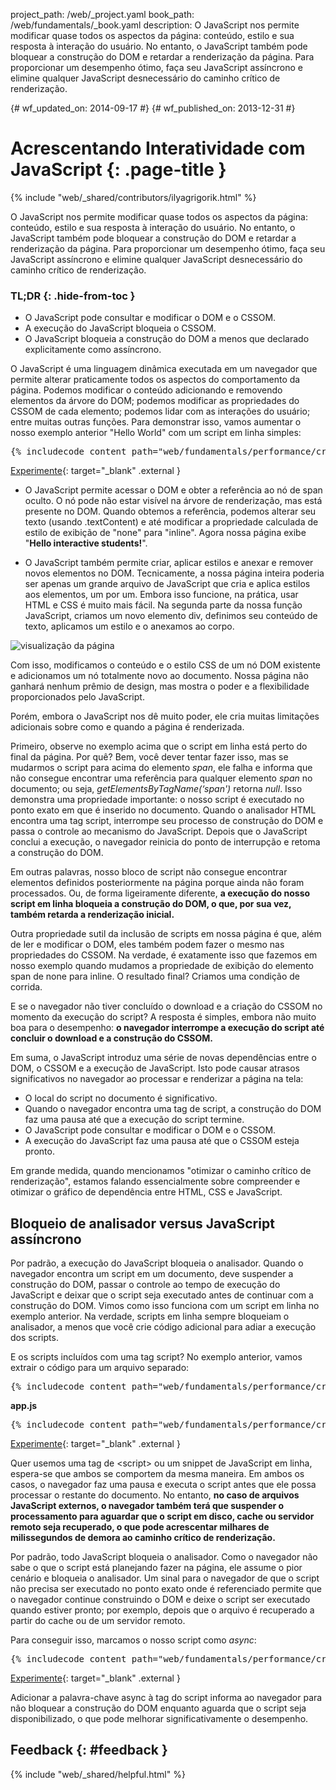 project_path: /web/_project.yaml book_path: /web/fundamentals/_book.yaml description: O JavaScript nos permite modificar quase todos os aspectos da página: conteúdo, estilo e sua resposta à interação do usuário. No entanto, o JavaScript também pode bloquear a construção do DOM e retardar a renderização da página. Para proporcionar um desempenho ótimo, faça seu JavaScript assíncrono e elimine qualquer JavaScript desnecessário do caminho crítico de renderização.

{# wf_updated_on: 2014-09-17 #} {# wf_published_on: 2013-12-31 #}

# Acrescentando Interatividade com JavaScript {: .page-title }

{% include "web/_shared/contributors/ilyagrigorik.html" %}

O JavaScript nos permite modificar quase todos os aspectos da página: conteúdo, estilo e sua resposta à interação do usuário. No entanto, o JavaScript também pode bloquear a construção do DOM e retardar a renderização da página. Para proporcionar um desempenho ótimo, faça seu JavaScript assíncrono e elimine qualquer JavaScript desnecessário do caminho crítico de renderização.

### TL;DR {: .hide-from-toc }

* O JavaScript pode consultar e modificar o DOM e o CSSOM.
* A execução do JavaScript bloqueia o CSSOM.
* O JavaScript bloqueia a construção do DOM a menos que declarado explicitamente como assíncrono.

O JavaScript é uma linguagem dinâmica executada em um navegador que permite alterar praticamente todos os aspectos do comportamento da página. Podemos modificar o conteúdo adicionando e removendo elementos da árvore do DOM; podemos modificar as propriedades do CSSOM de cada elemento; podemos lidar com as interações do usuário; entre muitas outras funções. Para demonstrar isso, vamos aumentar o nosso exemplo anterior "Hello World" com um script em linha simples:

<pre class="prettyprint">
{% includecode content_path="web/fundamentals/performance/critical-rendering-path/_code/script.html" region_tag="full" adjust_indentation="auto" %}
</pre>

[Experimente](https://googlesamples.github.io/web-fundamentals/fundamentals/performance/critical-rendering-path/script.html){: target="_blank" .external }

* O JavaScript permite acessar o DOM e obter a referência ao nó de span oculto. O nó pode não estar visível na árvore de renderização, mas está presente no DOM. Quando obtemos a referência, podemos alterar seu texto (usando .textContent) e até modificar a propriedade calculada de estilo de exibição de "none" para "inline". Agora nossa página exibe "**Hello interactive students!**".

* O JavaScript também permite criar, aplicar estilos e anexar e remover novos elementos no DOM. Tecnicamente, a nossa página inteira poderia ser apenas um grande arquivo de JavaScript que cria e aplica estilos aos elementos, um por um. Embora isso funcione, na prática, usar HTML e CSS é muito mais fácil. Na segunda parte da nossa função JavaScript, criamos um novo elemento div, definimos seu conteúdo de texto, aplicamos um estilo e o anexamos ao corpo.

<img src="images/device-js-small.png"  alt="visualização da página" />

Com isso, modificamos o conteúdo e o estilo CSS de um nó DOM existente e adicionamos um nó totalmente novo ao documento. Nossa página não ganhará nenhum prêmio de design, mas mostra o poder e a flexibilidade proporcionados pelo JavaScript.

Porém, embora o JavaScript nos dê muito poder, ele cria muitas limitações adicionais sobre como e quando a página é renderizada.

Primeiro, observe no exemplo acima que o script em linha está perto do final da página. Por quê? Bem, você dever tentar fazer isso, mas se mudarmos o script para acima do elemento *span*, ele falha e informa que não consegue encontrar uma referência para qualquer elemento *span* no documento; ou seja, *getElementsByTagName(‘span')* retorna *null*. Isso demonstra uma propriedade importante: o nosso script é executado no ponto exato em que é inserido no documento. Quando o analisador HTML encontra uma tag script, interrompe seu processo de construção do DOM e passa o controle ao mecanismo do JavaScript. Depois que o JavaScript conclui a execução, o navegador reinicia do ponto de interrupção e retoma a construção do DOM.

Em outras palavras, nosso bloco de script não consegue encontrar elementos definidos posteriormente na página porque ainda não foram processados. Ou, de forma ligeiramente diferente, **a execução do nosso script em linha bloqueia a construção do DOM, o que, por sua vez, também retarda a renderização inicial.**

Outra propriedade sutil da inclusão de scripts em nossa página é que, além de ler e modificar o DOM, eles também podem fazer o mesmo nas propriedades do CSSOM. Na verdade, é exatamente isso que fazemos em nosso exemplo quando mudamos a propriedade de exibição do elemento span de none para inline. O resultado final? Criamos uma condição de corrida.

E se o navegador não tiver concluído o download e a criação do CSSOM no momento da execução do script? A resposta é simples, embora não muito boa para o desempenho: **o navegador interrompe a execução do script até concluir o download e a construção do CSSOM.**

Em suma, o JavaScript introduz uma série de novas dependências entre o DOM, o CSSOM e a execução de JavaScript. Isto pode causar atrasos significativos no navegador ao processar e renderizar a página na tela:

* O local do script no documento é significativo.
* Quando o navegador encontra uma tag de script, a construção do DOM faz uma pausa até que a execução do script termine.
* O JavaScript pode consultar e modificar o DOM e o CSSOM.
* A execução do JavaScript faz uma pausa até que o CSSOM esteja pronto.

Em grande medida, quando mencionamos "otimizar o caminho crítico de renderização", estamos falando essencialmente sobre compreender e otimizar o gráfico de dependência entre HTML, CSS e JavaScript.

## Bloqueio de analisador versus JavaScript assíncrono

Por padrão, a execução do JavaScript bloqueia o analisador. Quando o navegador encontra um script em um documento, deve suspender a construção do DOM, passar o controle ao tempo de execução do JavaScript e deixar que o script seja executado antes de continuar com a construção do DOM. Vimos como isso funciona com um script em linha no exemplo anterior. Na verdade, scripts em linha sempre bloqueiam o analisador, a menos que você crie código adicional para adiar a execução dos scripts.

E os scripts incluídos com uma tag script? No exemplo anterior, vamos extrair o código para um arquivo separado:

<pre class="prettyprint">
{% includecode content_path="web/fundamentals/performance/critical-rendering-path/_code/split_script.html" region_tag="full" adjust_indentation="auto" %}
</pre>

**app.js**

<pre class="prettyprint">
{% includecode content_path="web/fundamentals/performance/critical-rendering-path/_code/app.js" region_tag="full" adjust_indentation="auto" %}
</pre>

[Experimente](https://googlesamples.github.io/web-fundamentals/fundamentals/performance/critical-rendering-path/split_script.html){: target="_blank" .external }

Quer usemos uma tag de &lt;script&gt; ou um snippet de JavaScript em linha, espera-se que ambos se comportem da mesma maneira. Em ambos os casos, o navegador faz uma pausa e executa o script antes que ele possa processar o restante do documento. No entanto, **no caso de arquivos JavaScript externos, o navegador também terá que suspender o processamento para aguardar que o script em disco, cache ou servidor remoto seja recuperado, o que pode acrescentar milhares de milissegundos de demora ao caminho crítico de renderização.**

Por padrão, todo JavaScript bloqueia o analisador. Como o navegador não sabe o que o script está planejando fazer na página, ele assume o pior cenário e bloqueia o analisador. Um sinal para o navegador de que o script não precisa ser executado no ponto exato onde é referenciado permite que o navegador continue construindo o DOM e deixe o script ser executado quando estiver pronto; por exemplo, depois que o arquivo é recuperado a partir do cache ou de um servidor remoto.

Para conseguir isso, marcamos o nosso script como *async*:

<pre class="prettyprint">
{% includecode content_path="web/fundamentals/performance/critical-rendering-path/_code/split_script_async.html" region_tag="full" adjust_indentation="auto" %}
</pre>

[Experimente](https://googlesamples.github.io/web-fundamentals/fundamentals/performance/critical-rendering-path/split_script_async.html){: target="_blank" .external }

Adicionar a palavra-chave async à tag do script informa ao navegador para não bloquear a construção do DOM enquanto aguarda que o script seja disponibilizado, o que pode melhorar significativamente o desempenho.

## Feedback {: #feedback }

{% include "web/_shared/helpful.html" %}
